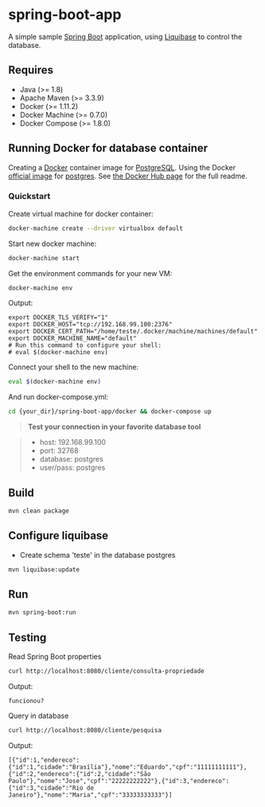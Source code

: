 # spring-boot-app

A simple sample [Spring Boot](http://projects.spring.io/spring-boot/) application, using [Liquibase](http://www.liquibase.org/) to control the database.

## Requires

- Java (>= 1.8)
- Apache Maven (>= 3.3.9)
- Docker (>= 1.11.2)
- Docker Machine (>= 0.7.0)
- Docker Compose (>= 1.8.0)

## Running Docker for database container
Creating a [Docker](https://www.docker.com/) container image for [PostgreSQL](http://postgresql.org/). Using the Docker [official image](https://docs.docker.com/docker-hub/official_repos/) for [postgres](https://registry.hub.docker.com/_/postgres/). See [the Docker Hub page](https://registry.hub.docker.com/_/postgres/) for the full readme.

### Quickstart

Create virtual machine for docker container:
```bash
docker-machine create --driver virtualbox default
```
Start new docker machine:
```bash
docker-machine start
```
Get the environment commands for your new VM:
```bash
docker-machine env
```
Output:
```console
export DOCKER_TLS_VERIFY="1"
export DOCKER_HOST="tcp://192.168.99.100:2376"
export DOCKER_CERT_PATH="/home/teste/.docker/machine/machines/default"
export DOCKER_MACHINE_NAME="default"
# Run this command to configure your shell: 
# eval $(docker-machine env)
```
Connect your shell to the new machine:
```bash
eval $(docker-machine env)
```
And run docker-compose.yml:
```bash
cd {your_dir}/spring-boot-app/docker && docker-compose up
```
> **Test your connection in your favorite database tool**

> - host: 192.168.99.100 
> - port: 32768 
> - database: postgres
> - user/pass: postgres

## Build
```bash
mvn clean package
```

## Configure liquibase
- Create schema 'teste' in the database postgres
```bash
mvn liquibase:update
```

## Run
```bash
mvn spring-boot:run
```

## Testing
Read Spring Boot properties
```bash
curl http://localhost:8080/cliente/consulta-propriedade
```
Output:

```console
funcionou?
```

Query in database
```bash
curl http://localhost:8080/cliente/pesquisa
```
Output:

```console
[{"id":1,"endereco":{"id":1,"cidade":"Brasília"},"nome":"Eduardo","cpf":"11111111111"},{"id":2,"endereco":{"id":2,"cidade":"São Paulo"},"nome":"Jose","cpf":"22222222222"},{"id":3,"endereco":{"id":3,"cidade":"Rio de Janeiro"},"nome":"Maria","cpf":"33333333333"}]
```



